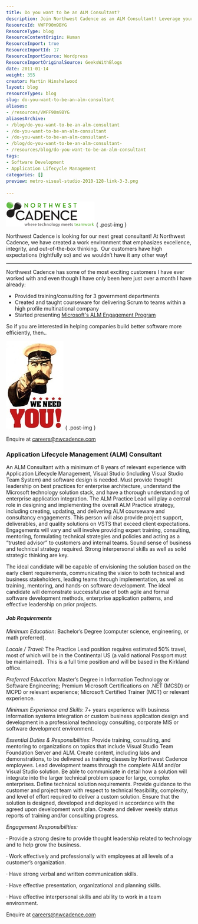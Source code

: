 ```yaml
---
title: Do you want to be an ALM Consultant?
description: Join Northwest Cadence as an ALM Consultant! Leverage your expertise in software development and help clients build better software efficiently.
ResourceId: VWFF90m9BYG
ResourceType: blog
ResourceContentOrigin: Human
ResourceImport: true
ResourceImportId: 17
ResourceImportSource: Wordpress
ResourceImportOriginalSource: GeeksWithBlogs
date: 2011-01-14
weight: 355
creator: Martin Hinshelwood
layout: blog
resourceTypes: blog
slug: do-you-want-to-be-an-alm-consultant
aliases:
- /resources/VWFF90m9BYG
aliasesArchive:
- /blog/do-you-want-to-be-an-alm-consultant
- /do-you-want-to-be-an-alm-consultant
- /do-you-want-to-be-an-alm-consultant-
- /blog/do-you-want-to-be-an-alm-consultant-
- /resources/blog/do-you-want-to-be-an-alm-consultant
tags:
- Software Development
- Application Lifecycle Management
categories: []
preview: metro-visual-studio-2010-128-link-3-3.png

---
```

[![northwestCadenceLogo](images/Do-you-want-to-be-an-ALM-Consultant_A55E-northwestCadenceLogo_thumb-1-1.png)](http://blog.hinshelwood.com/files/2011/05/GWB-Windows-Live-Writer-Do-you-want-to-be-an-ALM-Consultant_A55E-northwestCadenceLogo_2.png)
{ .post-img }

Northwest Cadence is looking for our next great consultant! At Northwest Cadence, we have created a work environment that emphasizes excellence, integrity, and out-of-the-box thinking.  Our customers have high expectations (rightfully so) and we wouldn’t have it any other way!

---

Northwest Cadence has some of the most exciting customers I have ever worked with and even though I have only been here just over a month I have already:

- Provided training/consulting for 3 government departments
- Created and taught courseware for delivering Scrum to teams within a high profile multinational company
- Started presenting [Microsoft's ALM Engagement Program](http://blog.hinshelwood.com/archive/2011/01/04/free-training-at-northwest-cadence.aspx)

So if you are interested in helping companies build better software more efficiently, then..

[![We-Need-You1-324x500[1]](images/Do-you-want-to-be-an-ALM-Consultant_A55E-We-Need-You1-324x5001_thumb1-2-2.jpg)](http://blog.hinshelwood.com/files/2011/05/GWB-Windows-Live-Writer-Do-you-want-to-be-an-ALM-Consultant_A55E-We-Need-You1-324x5001_2.jpg)
{ .post-img }

Enquire at [careers@nwcadence.com](mailto:careers@nwcadence.com)

### **Application Lifecycle Management (ALM) Consultant**

An ALM Consultant with a minimum of 8 years of relevant experience with Application Lifecycle Management, Visual Studio (including Visual Studio Team System) and software design is needed. Must provide thought leadership on best practices for enterprise architecture, understand the Microsoft technology solution stack, and have a thorough understanding of enterprise application integration. The ALM Practice Lead will play a central role in designing and implementing the overall ALM Practice strategy, including creating, updating, and delivering ALM courseware and consultancy engagements. This person will also provide project support, deliverables, and quality solutions on VSTS that exceed client expectations. Engagements will vary and will involve providing expert training, consulting, mentoring, formulating technical strategies and policies and acting as a “trusted advisor” to customers and internal teams. Sound sense of business and technical strategy required. Strong interpersonal skills as well as solid strategic thinking are key.

The ideal candidate will be capable of envisioning the solution based on the early client requirements, communicating the vision to both technical and business stakeholders, leading teams through implementation, as well as training, mentoring, and hands-on software development. The ideal candidate will demonstrate successful use of both agile and formal software development methods, enterprise application patterns, and effective leadership on prior projects.

#### **_Job Requirements_**

_Minimum Education_: Bachelor’s Degree (computer science, engineering, or math preferred).

_Locale / Travel:_ The Practice Lead position requires estimated 50% travel, most of which will be in the Continental US (a valid national Passport must be maintained).  This is a full time position and will be based in the Kirkland office.

_Preferred Education_: Master’s Degree in Information Technology or Software Engineering; Premium Microsoft Certifications on .NET (MCSD) or MCPD or relevant experience; Microsoft Certified Trainer (MCT) or relevant experience.

_Minimum Experience and Skills_: 7+ years experience with business information systems integration or custom business application design and development in a professional technology consulting, corporate MIS or software development environment.

_Essential Duties & Responsibilities_: Provide training, consulting, and mentoring to organizations on topics that include Visual Studio Team Foundation Server and ALM. Create content, including labs and demonstrations, to be delivered as training classes by Northwest Cadence employees. Lead development teams through the complete ALM and/or Visual Studio solution. Be able to communicate in detail how a solution will integrate into the larger technical problem space for large, complex enterprises. Define technical solution requirements. Provide guidance to the customer and project team with respect to technical feasibility, complexity, and level of effort required to deliver a custom solution. Ensure that the solution is designed, developed and deployed in accordance with the agreed upon development work plan. Create and deliver weekly status reports of training and/or consulting progress.

_Engagement Responsibilities:_

· Provide a strong desire to provide thought leadership related to technology and to help grow the business.

· Work effectively and professionally with employees at all levels of a customer’s organization.

· Have strong verbal and written communication skills.

· Have effective presentation, organizational and planning skills.

· Have effective interpersonal skills and ability to work in a team environment.

Enquire at [careers@nwcadence.com](mailto:careers@nwcadence.com)
